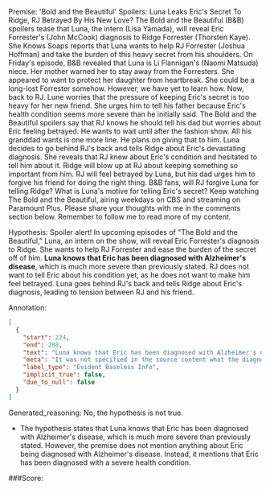 
Premise:
'Bold and the Beautiful' Spoilers: Luna Leaks Eric's Secret To Ridge, RJ Betrayed By His New Love?
The Bold and the Beautiful (B&B) spoilers tease that Luna, the intern (Lisa Yamada), will reveal Eric Forrester's (John McCook) diagnosis to Ridge Forrester (Thorsten Kaye). She Knows Soaps reports that Luna wants to help RJ Forrester (Joshua Hoffman) and take the burden of this heavy secret from his shoulders.
On Friday's episode, B&B revealed that Luna is Li Flannigan's (Naomi Matsuda) niece. Her mother warned her to stay away from the Forresters. She appeared to want to protect her daughter from heartbreak. She could be a long-lost Forrester somehow. However, we have yet to learn how.
Now, back to RJ. Lune worries that the pressure of keeping Eric's secret is too heavy for her new friend. She urges him to tell his father because Eric's health condition seems more severe than he initially said.
The Bold and the Beautiful spoilers say that RJ knows he should tell his dad but worries about Eric feeling betrayed. He wants to wait until after the fashion show. All his granddad wants is one more line. He plans on giving that to him.
Luna decides to go behind RJ's back and tells Ridge about Eric's devastating diagnosis. She reveals that RJ knew about Eric's condition and hesitated to tell him about it.
Ridge will blow up at RJ about keeping something so important from him. RJ will feel betrayed by Luna, but his dad urges him to forgive his friend for doing the right thing.
B&B fans, will RJ forgive Luna for telling Ridge? What is Luna's motive for telling Eric's secret? Keep watching The Bold and the Beautiful, airing weekdays on CBS and streaming on Paramount Plus. Please share your thoughts with me in the comments section below. Remember to follow me to read more of my content.

Hypothesis:
Spoiler alert! In upcoming episodes of "The Bold and the Beautiful," Luna, an intern on the show, will reveal Eric Forrester's diagnosis to Ridge. She wants to help RJ Forrester and ease the burden of the secret off of him. **Luna knows that Eric has been diagnosed with Alzheimer's disease**, which is much more severe than previously stated. RJ does not want to tell Eric about his condition yet, as he does not want to make him feel betrayed. Luna goes behind RJ's back and tells Ridge about Eric's diagnosis, leading to tension between RJ and his friend.

Annotation:
```json
[
  {
    "start": 224,
    "end": 288,
    "text": "Luna knows that Eric has been diagnosed with Alzheimer's disease",
    "meta": "It was not specified in the source content what the diagnosis is.",
    "label_type": "Evident Baseless Info",
    "implicit_true": false,
    "due_to_null": false
  }
]
```

Generated_reasoning:
No, the hypothesis is not true. 
- The hypothesis states that Luna knows that Eric has been diagnosed with Alzheimer's disease, which is much more severe than previously stated. However, the premise does not mention anything about Eric being diagnosed with Alzheimer's disease. Instead, it mentions that Eric has been diagnosed with a severe health condition.

###Score:
